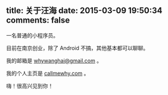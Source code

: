 title: 关于汪海
date: 2015-03-09 19:50:34
comments: false
---

一名普通的小程序员。

目前在南京创业，除了 Android 不搞，其他基本都可以聊聊。

我的邮箱是 [whywanghai@gmail.com](mailto:whywanghai@gmail.com) 。

我的个人主页是 [callmewhy.com](http://callmewhy.com) 。

嗨！很高兴见到你！
